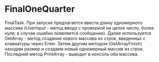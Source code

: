 # FinalOneQuarter
FinalTask.
При запуске предлагается ввести длину одномерного массива (UserInput - метод ввода с проверкой на целое число, более нуля; в случае ошибки появляется сообщение).
Далее используется GetArray - метод создания нового массива из строк, введенных с клавиатуры через Enter.
Затем другим методом (GetArrayFinish) находим размер и создаем новый одномерный массив из строк.
Последний метод PrintArray - выводит в консоль оба массива.
